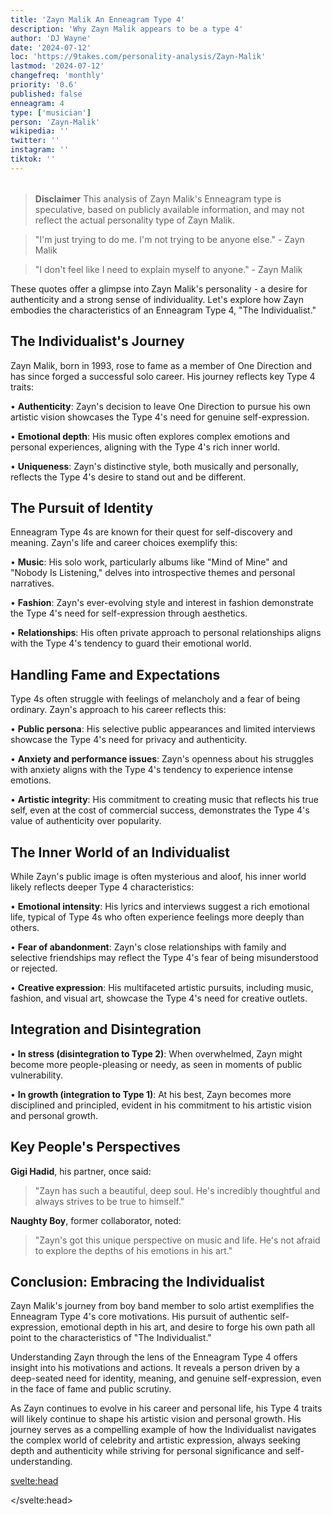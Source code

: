```yaml
---
title: 'Zayn Malik An Enneagram Type 4'
description: 'Why Zayn Malik appears to be a type 4'
author: 'DJ Wayne'
date: '2024-07-12'
loc: 'https://9takes.com/personality-analysis/Zayn-Malik'
lastmod: '2024-07-12'
changefreq: 'monthly'
priority: '0.6'
published: false
enneagram: 4
type: ['musician']
person: 'Zayn-Malik'
wikipedia: ''
twitter: ''
instagram: ''
tiktok: ''
---
```


<!--
    childhood and upbringing
    first big success
    style habits and quirks that relate to their personality type
    stressful moments in their life and how they handled them
    comfort- moments in their life where they are doing well and killing it
-->
<!-- // keywords:  -->

<script>
	// import  PopCard  from "$lib/components/atoms/PopCard.svelte";
import BlogPurpose from '$lib/components/blog/BlogPurpose.svelte'
</script>

<div
	style="display: flex;
    justify-content: center;
    margin: 1rem 0;
	"
>
	<!-- <PopCard
		image={`/types/4s/${'Zayn-Malik'}.webp`}
		enneagramType={4}
		showIcon={false}
		displayText="Zayn Malik"
		subtext=""
	/> -->
</div>

> **Disclaimer** This analysis of Zayn Malik's Enneagram type is speculative, based on publicly available information, and may not reflect the actual personality type of Zayn Malik.

<p class="firstLetter"></p>

> "I'm just trying to do me. I'm not trying to be anyone else." - Zayn Malik

> "I don't feel like I need to explain myself to anyone." - Zayn Malik

These quotes offer a glimpse into Zayn Malik's personality - a desire for authenticity and a strong sense of individuality. Let's explore how Zayn embodies the characteristics of an Enneagram Type 4, "The Individualist."

## The Individualist's Journey

Zayn Malik, born in 1993, rose to fame as a member of One Direction and has since forged a successful solo career. His journey reflects key Type 4 traits:

• **Authenticity**: Zayn's decision to leave One Direction to pursue his own artistic vision showcases the Type 4's need for genuine self-expression.

• **Emotional depth**: His music often explores complex emotions and personal experiences, aligning with the Type 4's rich inner world.

• **Uniqueness**: Zayn's distinctive style, both musically and personally, reflects the Type 4's desire to stand out and be different.

## The Pursuit of Identity

Enneagram Type 4s are known for their quest for self-discovery and meaning. Zayn's life and career choices exemplify this:

• **Music**: His solo work, particularly albums like "Mind of Mine" and "Nobody Is Listening," delves into introspective themes and personal narratives.

• **Fashion**: Zayn's ever-evolving style and interest in fashion demonstrate the Type 4's need for self-expression through aesthetics.

• **Relationships**: His often private approach to personal relationships aligns with the Type 4's tendency to guard their emotional world.

## Handling Fame and Expectations

Type 4s often struggle with feelings of melancholy and a fear of being ordinary. Zayn's approach to his career reflects this:

• **Public persona**: His selective public appearances and limited interviews showcase the Type 4's need for privacy and authenticity.

• **Anxiety and performance issues**: Zayn's openness about his struggles with anxiety aligns with the Type 4's tendency to experience intense emotions.

• **Artistic integrity**: His commitment to creating music that reflects his true self, even at the cost of commercial success, demonstrates the Type 4's value of authenticity over popularity.

## The Inner World of an Individualist

While Zayn's public image is often mysterious and aloof, his inner world likely reflects deeper Type 4 characteristics:

• **Emotional intensity**: His lyrics and interviews suggest a rich emotional life, typical of Type 4s who often experience feelings more deeply than others.

• **Fear of abandonment**: Zayn's close relationships with family and selective friendships may reflect the Type 4's fear of being misunderstood or rejected.

• **Creative expression**: His multifaceted artistic pursuits, including music, fashion, and visual art, showcase the Type 4's need for creative outlets.

## Integration and Disintegration

• **In stress (disintegration to Type 2)**: When overwhelmed, Zayn might become more people-pleasing or needy, as seen in moments of public vulnerability.

• **In growth (integration to Type 1)**: At his best, Zayn becomes more disciplined and principled, evident in his commitment to his artistic vision and personal growth.

## Key People's Perspectives

**Gigi Hadid**, his partner, once said:

> "Zayn has such a beautiful, deep soul. He's incredibly thoughtful and always strives to be true to himself."

**Naughty Boy**, former collaborator, noted:

> "Zayn's got this unique perspective on music and life. He's not afraid to explore the depths of his emotions in his art."

## Conclusion: Embracing the Individualist

Zayn Malik's journey from boy band member to solo artist exemplifies the Enneagram Type 4's core motivations. His pursuit of authentic self-expression, emotional depth in his art, and desire to forge his own path all point to the characteristics of "The Individualist."

Understanding Zayn through the lens of the Enneagram Type 4 offers insight into his motivations and actions. It reveals a person driven by a deep-seated need for identity, meaning, and genuine self-expression, even in the face of fame and public scrutiny.

As Zayn continues to evolve in his career and personal life, his Type 4 traits will likely continue to shape his artistic vision and personal growth. His journey serves as a compelling example of how the Individualist navigates the complex world of celebrity and artistic expression, always seeking depth and authenticity while striving for personal significance and self-understanding.

<svelte:head>

<script type="application/ld+json">

</script>

</svelte:head>

<style lang="scss"></style>
